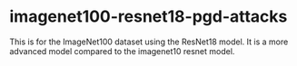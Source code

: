 # imagenet100-resnet18-pgd-attacks
This is for the ImageNet100 dataset using the ResNet18 model. It is a more advanced model compared to the imagenet10 resnet model. 
